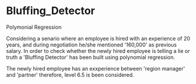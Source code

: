 # Bluffing_Detector
Polymonial Regression

Considering a senario where an employee is hired with an experience of 20 years, and during negotiation he/she mentioned '160,000' as previous salary. In order to check whether the newly hired employee is telling a lie or truth a 'Bluffing Detector' has been built using polynomial regression.

The newly hired employee has an exxperience between 'region manager' and 'partner' therefore, level 6.5 is been considered.
